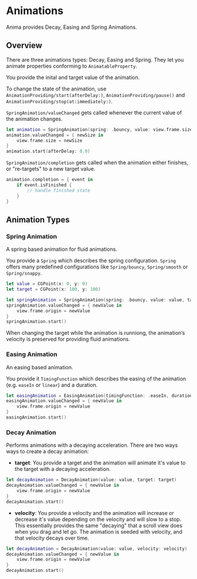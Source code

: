 # Animations

Anima provides Decay, Easing and Spring Animations.

## Overview

There are three animations types: Decay, Easing and Spring. They let you animate properties conforming to ``AnimatableProperty``.

You provide the inital and target value of the animation. 

To change the state of the animation, use      ``AnimationProviding/start(afterDelay:)``, ``AnimationProviding/pause()`` and ``AnimationProviding/stop(at:immediately:)``.

``SpringAnimation/valueChanged`` gets called whenever the current value of the animation changes.

```swift
let animation = SpringAnimation(spring: .bouncy, value: view.frame.size, target: CGSize(width: 500, height: 500))
animation.valueChanged = { newSize in 
    view.frame.size = newSize
}
animation.start(afterDelay: 0.0)
```

``SpringAnimation/completion`` gets called when the animation either finishes, or "re-targets" to a new target value.

```swift
animation.completion = { event in 
    if event.isFinished {
        // handle finished state
    }
}
```

## Animation Types

### Spring Animation

A spring based animation for fluid animations.

You provide a ``Spring`` which describes the spring configuration. `Spring` offers many predefined configurations like ``Spring/bouncy``, ``Spring/smooth`` or ``Spring/snappy``.

```swift
let value = CGPoint(x: 0, y: 0)
let target = CGPoint(x: 100, y: 100)

let springAnimation = SpringAnimation(spring: .bouncy, value: value, target: target)
springAnimation.valueChanged = { newValue in
    view.frame.origin = newValue
}
springAnimation.start()
```

When changing the target while the animation is runniong, the animation’s velocity is preserved for providing fluid animations.

### Easing Animation

An easing based animation.

You provide it ``TimingFunction`` which describes the easing of the animation (e.g. `easeIn` or `linear`) and a duration.

```swift
let easingAnimation = EasingAnimation(timingFunction: .easeIn, duration: 2.0, value: value, target: target)
easingAnimation.valueChanged = { newValue in
    view.frame.origin = newValue
}
easingAnimation.start()
```

### Decay Animation

Performs animations with a decaying acceleration. There are two ways ways to create a decay animation:

- **target**: You provide a target and the animation will animate it's value to the target with a decaying acceleration.

```swift
let decayAnimation = DecayAnimation(value: value, target: target)
decayAnimation.valueChanged = { newValue in
    view.frame.origin = newValue
}
decayAnimation.start()
```

- **velocity**: You provide a velocity and the animation will increase or decrease it's value depending on the velocity and will slow to a stop. This essentially provides the same "decaying" that a scroll view does when you drag and let go. The animation is seeded with velocity, and that velocity decays over time.

```swift
let decayAnimation = DecayAnimation(value: value, velocity: velocity)
decayAnimation.valueChanged = { newValue in
    view.frame.origin = newValue
}
decayAnimation.start()
```
